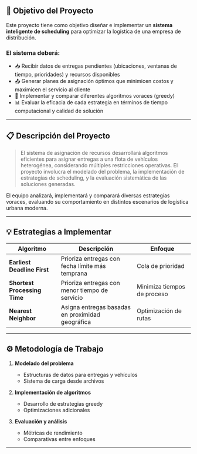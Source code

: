 
## 🎯 Objetivo del Proyecto

Este proyecto tiene como objetivo diseñar e implementar un **sistema inteligente de scheduling** para optimizar la logística de una empresa de distribución.

### El sistema deberá:

- 📥 Recibir datos de entregas pendientes (ubicaciones, ventanas de tiempo, prioridades) y recursos disponibles
- 📤 Generar planes de asignación óptimos que minimicen costos y maximicen el servicio al cliente
- 🧮 Implementar y comparar diferentes algoritmos voraces (greedy)
- 📊 Evaluar la eficacia de cada estrategia en términos de tiempo computacional y calidad de solución

---

## 📋 Descripción del Proyecto

> El sistema de asignación de recursos desarrollará algoritmos eficientes para asignar entregas a una flota de vehículos heterogénea, considerando múltiples restricciones operativas. El proyecto involucra el modelado del problema, la implementación de estrategias de scheduling, y la evaluación sistemática de las soluciones generadas.

El equipo analizará, implementará y comparará diversas estrategias voraces, evaluando su comportamiento en distintos escenarios de logística urbana moderna.

---

## 💡 Estrategias a Implementar

| Algoritmo | Descripción | Enfoque |
|-----------|-------------|---------|
| **Earliest Deadline First** | Prioriza entregas con fecha límite más temprana | Cola de prioridad |
| **Shortest Processing Time** | Prioriza entregas con menor tiempo de servicio | Minimiza tiempos de proceso |
| **Nearest Neighbor** | Asigna entregas basadas en proximidad geográfica | Optimización de rutas |

---

## ⚙️ Metodología de Trabajo

1. **Modelado del problema**
   - Estructuras de datos para entregas y vehículos
   - Sistema de carga desde archivos

2. **Implementación de algoritmos**
   - Desarrollo de estrategias greedy
   - Optimizaciones adicionales

3. **Evaluación y análisis**
   - Métricas de rendimiento
   - Comparativas entre enfoques

---
